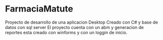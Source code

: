 # FarmaciaMatute
Proyecto de desarrollo de una aplicacion Desktop
Creado con C# y base de datos con sql server
El proyecto cuenta con un abm y generacion de reportes
esta creado con winforms y con un loggin de inicio.
